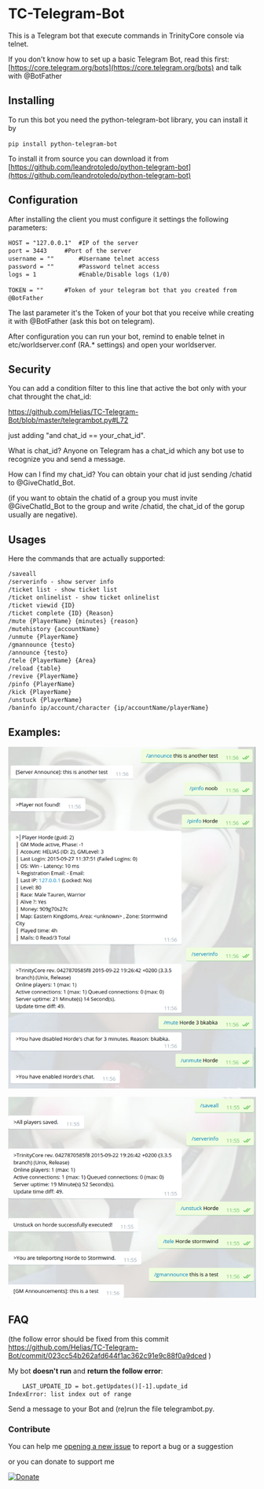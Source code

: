 # TC-Telegram-Bot
This is a Telegram bot that execute commands in TrinityCore console via telnet.


If you don't know how to set up a basic Telegram Bot, read this first:  [https://core.telegram.org/bots](https://core.telegram.org/bots) and talk with @BotFather


## Installing

To run this bot you need the python-telegram-bot library, you can install it by

`pip install python-telegram-bot`

To install it from source you can download it from [https://github.com/leandrotoledo/python-telegram-bot](https://github.com/leandrotoledo/python-telegram-bot)




## Configuration

After installing the client you must configure it settings the following parameters:

```
HOST = "127.0.0.1"	#IP of the server
port = 3443		#Port of the server
username = ""		#Username telnet access 
password = ""		#Password telnet access
logs = 1			#Enable/Disable logs (1/0)

TOKEN = ""		#Token of your telegram bot that you created from @BotFather
```

The last parameter it's the Token of your bot that you receive while creating it with @BotFather (ask this bot on telegram).

After configuration you can run your bot, remind to enable telnet in etc/worldserver.conf (RA.* settings) and open your worldserver.

## Security

You can add a condition filter to this line that active the bot only with your chat throught the chat_id:

https://github.com/Helias/TC-Telegram-Bot/blob/master/telegrambot.py#L72

just adding "and chat_id == your_chat_id".

What is chat_id? Anyone on Telegram has a chat_id which any bot use to recognize you and send a message.

How can I find my chat_id? You can obtain your chat id just sending /chatid to @GiveChatId_Bot.

(if you want to obtain the chatid of a group you must invite @GiveChatId_Bot to the group and write /chatid, the chat_id of the gorup usually are negative).

## Usages

Here the commands that are actually supported:

```
/saveall 
/serverinfo - show server info
/ticket list - show ticket list
/ticket onlinelist - show ticket onlinelist
/ticket viewid {ID}
/ticket complete {ID} {Reason}
/mute {PlayerName} {minutes} {reason}
/mutehistory {accountName}
/unmute {PlayerName}
/gmannounce {testo}
/announce {testo}
/tele {PlayerName} {Area}
/reload {table}
/revive {PlayerName}
/pinfo {PlayerName}
/kick {PlayerName}
/unstuck {PlayerName}
/baninfo ip/account/character {ip/accountName/playerName}
```

## Examples:

![Example1](https://raw.githubusercontent.com/Helias/TC-Telegram-Bot/master/Example1.png)

![Example2](https://raw.githubusercontent.com/Helias/TC-Telegram-Bot/master/Example2.png)
 


## FAQ

(the follow error should be fixed from this commit https://github.com/Helias/TC-Telegram-Bot/commit/023cc54b262afd644f1ac362c91e9c88f0a9dced )

My bot **doesn't run** and **return the follow error**:

```
    LAST_UPDATE_ID = bot.getUpdates()[-1].update_id
IndexError: list index out of range
```

Send a message to your Bot and (re)run the file telegrambot.py.


### Contribute

You can help me [opening a new issue](https://github.com/ShinDarth/PvPstats/issues/new) to report a bug or a suggestion

or you can donate to support me

[![Donate](https://www.paypal.com/en_GB/i/btn/btn_donateCC_LG.gif "Donate")](https://www.paypal.com/cgi-bin/webscr?cmd=_s-xclick&hosted_button_id=52AZFFD86N39Q)
